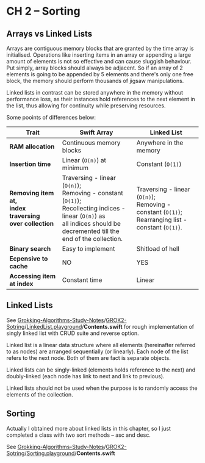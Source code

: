 # CH 2 – Sorting

## Arrays vs Linked Lists

Arrays are contiguous memory blocks that are granted by the time array is initialised. Operations like inserting items in an array or appending a large amount of elements is not so effective and can cause sluggish behaviour. Put simply, array blocks should always be adjacent. So if an array of 2 elements is going to be appended by 5 elements and there's only one free block, the memory should perform thousands of jigsaw manipulations.

Linked lists in contrast can be stored anywhere in the memory without performance loss, as their instances hold references to the next element in the list, thus allowing for continuity while preserving resources.

Some pooints of differences below:

| Trait                                                        | Swift Array                                                  | Linked List                                                  |
| ------------------------------------------------------------ | ------------------------------------------------------------ | ------------------------------------------------------------ |
| **RAM allocation**                                           | Continuous memory blocks                                     | Anywhere in the memory                                       |
| **Insertion time**                                           | Linear (`O(n)`) at minimum                                   | Constant (`O(1)`)                                            |
| **Removing item at,<br />index traversing <br />over collection** | Traversing - linear (`O(n)`);<br />Removing - constant (`O(1)`);<br />Recollecting indices - linear (`O(n)`) as <br />all indices should be decremented till the <br />end of the collection. | Traversing - linear (`O(n)`);<br />Removing - constant (`O(1)`);<br />Rearranging list - constant (`O(1)`). |
| **Binary search**                                            | Easy to implement                                            | Shitload of hell                                             |
| **Ecpensive to cache**                                       | NO                                                           | YES                                                          |
| **Accessing item at index**                                  | Constant time                                                | Linear                                                       |



## Linked Lists

See [Grokking-Algorithms-Study-Notes](https://github.com/DimkaIsALifelongLearner/Grokking-Algorithms-Study-Notes/tree/GROK-2-sorting)/[GROK2-Sotring](https://github.com/DimkaIsALifelongLearner/Grokking-Algorithms-Study-Notes/tree/GROK-2-sorting/GROK2-Sotring)/[LinkedList.playground](https://github.com/DimkaIsALifelongLearner/Grokking-Algorithms-Study-Notes/tree/GROK-2-sorting/GROK2-Sotring/LinkedList.playground)/**Contents.swift** for rough implementation of singly linked list with CRUD suite and reverse option.

Linked list is a linear data structure where all elements (hereinafter referred to as nodes) are arranged sequentially (or linearly). Each node of the list refers to the next node. Both of them are fact is separate objects.

Linked lists can be singly-linked (elements holds reference to the next) and doubly-linked (each node has link to next and link to previous).

Linked lists should not be used when the purpose is to randomly access the elements of the collection.

## Sorting

Actually I obtained more about linked lists in this chapter, so I just completed a class with two sort methods – asc and desc.

See [Grokking-Algorithms-Study-Notes](https://github.com/DimkaIsALifelongLearner/Grokking-Algorithms-Study-Notes/tree/GROK-2-sorting)/[GROK2-Sotring](https://github.com/DimkaIsALifelongLearner/Grokking-Algorithms-Study-Notes/tree/GROK-2-sorting/GROK2-Sotring)/[Sorting.playground](https://github.com/DimkaIsALifelongLearner/Grokking-Algorithms-Study-Notes/tree/GROK-2-sorting/GROK2-Sotring/Sorting.playground)/**Contents.swift**





